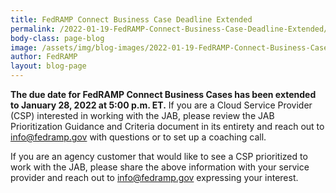 ```yaml
---
title: FedRAMP Connect Business Case Deadline Extended
permalink: /2022-01-19-FedRAMP-Connect-Business-Case-Deadline-Extended/
body-class: page-blog
image: /assets/img/blog-images/2022-01-19-FedRAMP-Connect-Business-Case-Deadline-Extended.png
author: FedRAMP
layout: blog-page
---
```

**The due date for FedRAMP Connect Business Cases has been extended to January 28, 2022 at 5:00 p.m. ET.** If you are a Cloud Service Provider (CSP) interested in working with the JAB, please review the JAB Prioritization Guidance and Criteria document in its entirety and reach out to <a href="mailto:info@fedramp.gov">info@fedramp.gov</a> with questions or to set up a coaching call.


If you are an agency customer that would like to see a CSP prioritized to work with the JAB, please share the above information with your service provider and reach out to <a href="mailto:info@fedramp.gov">info@fedramp.gov</a> expressing your interest.
